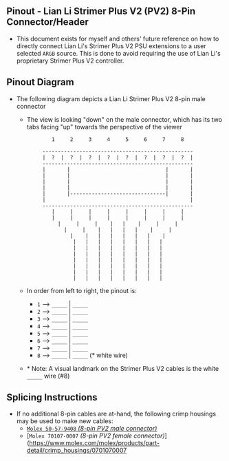 ## Pinout - Lian Li Strimer Plus V2 (PV2) 8-Pin Connector/Header

* This document exists for myself and others' future reference on how to directly connect Lian Li's Strimer Plus V2 PSU extensions to a user selected `ARGB` source. This is done to avoid requiring the use of Lian Li's proprietary Strimer Plus V2 controller.

## Pinout Diagram

* The following diagram depicts a Lian Li Strimer Plus V2 8-pin male connector
  * The view is looking "down" on the male connector, which has its two tabs facing "up" towards the perspective of the viewer

                1     2     3     4     5     6     7     8        
                                                                   
             -------------------------------------------------     
             |  ?  |  ?  |  ?  |  ?  |  ?  |  ?  |  ?  |  ?  |     
             -------------------------------------------------     
             |       |                               |       |     
             |       |                               |       |     
             |       |                               |       |     
             |       |                               |       |     
             |       |-------------------------------|       |     
             |                                               |     
             -------------------------------------------------     
                |     |     |     |     |     |     |     |         
                |     |     |     |     |     |     |     |         
                  |     |     |    |   |    |     |     |           
                    |     |    |   |   |   |    |     |             
                      |    |   |   |   |   |   |    |               
                       |   |   |   |   |   |   |   |                
                       |   |   |   |   |   |   |   |                
                       |   |   |   |   |   |   |   |                
                       |   |   |   |   |   |   |   |                
                       |   |   |   |   |   |   |   |                
                       |   |   |   |   |   |   |   |                
                       |   |   |   |   |   |   |   |                

  * In order from left to right, the pinout is:
    * `1` --> `_____` | `_____`
    * `2` --> `_____` | `_____`
    * `3` --> `_____` | `_____`
    * `4` --> `_____` | `_____`
    * `5` --> `_____` | `_____`
    * `6` --> `_____` | `_____`
    * `7` --> `_____` | `_____`
    * `8` --> `_____` | `_____` (\* white wire)

  * \* Note: A visual landmark on the Strimer Plus V2 cables is the white `_____` wire (#8)

## Splicing Instructions

* If no additional 8-pin cables are at-hand, the following crimp housings may be used to make new cables:
  * [`Molex 50-57-9408` *(8-pin PV2 male connector)*](https://www.molex.com/molex/products/part-detail/crimp_housings/0050579408)
  * [`Molex 70107-0007` *(8-pin PV2 female connector)*](https://www.molex.com/molex/products/part-detail/crimp_housings/0701070007

<!--
Controls:
- ~4.82 V on +5V ARGB wire
- ~0.285 V on Data ARGB wire
- ~0.000 V (assumed) on Ground ARGB wire
-->

<!-- https://github.com/mcavallo-git/Coding/blob/main/pinouts/pinout%20-%20pc-lighting-and-fan-headers.lian-li-strimer-plus-v2.8-pin.md -->
